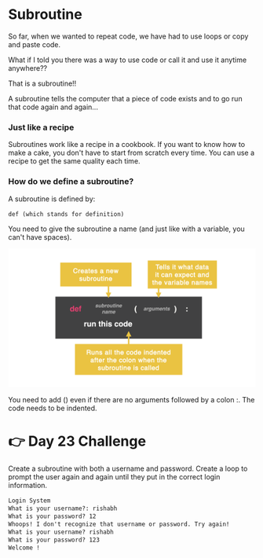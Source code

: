 # Subroutine
So far, when we wanted to repeat code, we have had to use loops or copy and paste code.

What if I told you there was a way to use code or call it and use it anytime anywhere??

That is a subroutine!!

A subroutine tells the computer that a piece of code exists and to go run that code again and again...

### Just like a recipe
Subroutines work like a recipe in a cookbook. If you want to know how to make a cake, you don't have to start from scratch every time. You can use a recipe to get the same quality each time.

### How do we define a subroutine?
A subroutine is defined by:
```
def (which stands for definition)
```
You need to give the subroutine a name (and just like with a variable, you can't have spaces).

![alt text](image.png)

You need to add () even if there are no arguments followed by a colon :. The code needs to be indented.

# 👉 Day 23 Challenge

Create a subroutine with both a username and password.
Create a loop to prompt the user again and again until they put in the correct login information.
```
Login System
What is your username?: rishabh
What is your password? 12
Whoops! I don't recognize that username or password. Try again!
What is your username? rishabh
What is your password? 123
Welcome !
```